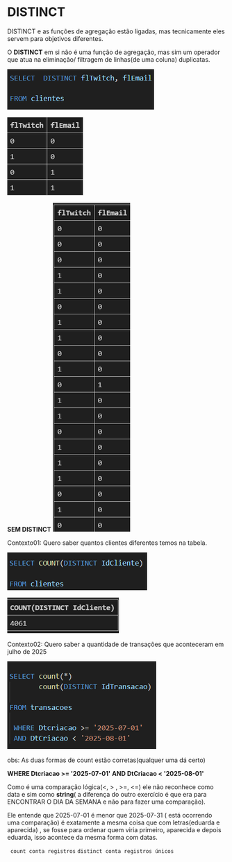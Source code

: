 # DISTINCT

DISTINCT e as funções de agregação estão ligadas, mas tecnicamente eles servem para objetivos diferentes.

O **DISTINCT** em si não é uma função de agregação, mas sim um operador que atua na eliminação/ filtragem de linhas(de uma coluna) duplicatas.

![comando distinct](image.png)

![tabela com distinct](image-1.png)

**SEM DISTINCT**
![tabela sem distinct](image-2.png)

Contexto01: Quero saber quantos clientes diferentes temos na tabela.

![código](image-3.png)

![tabela](image-4.png)

Contexto02: Quero saber a quantidade de transações que aconteceram em julho de 2025

![código](image-5.png)

obs: As duas formas de count estão corretas(qualquer uma dá certo)


**WHERE Dtcriacao >= '2025-07-01'**
**AND DtCriacao < '2025-08-01'**

Como é uma comparação lógica(<, > , >=, <=) ele não reconhece como data e sim como **string**( a diferença do outro exercício é que era para ENCONTRAR O DIA DA SEMANA e não para fazer uma comparação).


Ele entende que 2025-07-01 é menor que 2025-07-31 ( está ocorrendo uma comparação) é exatamente a mesma coisa que com letras(eduarda e aparecida) , se fosse para ordenar quem viria primeiro, aparecida e depois eduarda, isso acontece da mesma forma com datas.

`` count conta registros``
``distinct conta registros únicos ``